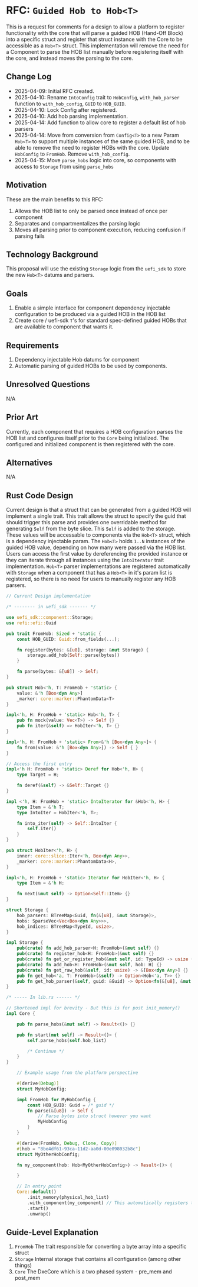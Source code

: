 # RFC: `Guided Hob to Hob<T>`

This is a request for comments for a design to allow a platform to register functionality with the core that will parse
a guided HOB (Hand-Off Block) into a specific struct and register that struct instance with the Core to be accessible
as a `Hob<T>` struct. This implementation will remove the need for a Component to parse the HOB list manually before
registering itself with the core, and instead moves the parsing to the core.

## Change Log

- 2025-04-09: Initial RFC created.
- 2025-04-10: Rename `IntoConfig` trait to `HobConfig`, `with_hob_parser` function to `with_hob_config`, `GUID` to
  `HOB_GUID`.
- 2025-04-10: Lock Config after registered.
- 2025-04-10: Add hob parsing implementation.
- 2025-04-14: Add function to allow core to register a default list of hob parsers
- 2025-04-14: Move from conversion from `Config<T>` to a new Param `Hob<T>` to support multiple instances of the same
  guided HOB, and to be able to remove the need to register HOBs with the core. Update `HobConfig` to `FromHob`.
  Remove `with_hob_config`.
- 2025-04-15: Move `parse_hobs` logic into core, so components with access to `Storage` from using `parse_hobs`

## Motivation

These are the main benefits to this RFC:

1. Allows the HOB list to only be parsed once instead of once per component
2. Separates and compartmentalizes the parsing logic
3. Moves all parsing prior to component execution, reducing confusion if parsing fails

## Technology Background

This proposal will use the existing `Storage` logic from the `uefi_sdk` to store the new `Hob<T>` datums and parsers.

## Goals

1. Enable a simple interface for component dependency injectable configuration to be produced via a guided HOB in the
   HOB list
2. Create core / uefi-sdk `T`'s for standard spec-defined guided HOBs that are available to component that wants it.

## Requirements

1. Dependency injectable Hob datums for component
2. Automatic parsing of guided HOBs to be used by components.

## Unresolved Questions

N/A

## Prior Art

Currently, each component that requires a HOB configuration parses the HOB list and configures itself prior to the
`Core` being initialized. The configured and initialized component is then registered with the core.

## Alternatives

N/A

## Rust Code Design

Current design is that a struct that can be generated from a guided HOB will implement a single trait. This trait
allows the struct to specify the guid that should trigger this parse and provides one overridable method for
generating `Self` from the byte slice. This `Self` is added to the storage. These values will be accessable to
components via the `Hob<T>` struct, which is a dependency injectable param. The `Hob<T>` holds `1..N` instances of
the guided HOB value, depending on how many were passed via the HOB list. Users can access the first value by
dereferencing the provided instance or they can iterate through all instances using the `IntoIterator` trait
implementation. `Hob<T>` parser implementations are registered automatically with `Storage` when a component that has
a `Hob<T>` in it's param list is registered, so there is no need for users to manually register any HOB parsers.

```rust
// Current Design implementation

/* -------- in uefi_sdk ------- */

use uefi_sdk::component::Storage;
use refi::efi::Guid

pub trait FromHob: Sized + 'static {
    const HOB_GUID: Guid::from_fields(...);

    fn register(bytes: &[u8], storage: &mut Storage) {
        storage.add_hob(Self::parse(bytes))
    }

    fn parse(bytes: &[u8]) -> Self;
}

pub struct Hob<'h, T: FromHob + 'static> {
    value: &'h [Box<dyn Any>]
    _marker: core::marker::PhantomData<T>
}

impl<'h, H: FromHob + 'static> Hob<'h, T> {
    pub fn mock(value: Vec<T>) -> Self {}
    pub fn iter(&self) => HobIter<'h, T> {}
}

impl<'h, H: FromHob + 'static> From<&'h [Box<dyn Any>]> {
    fn from(value: &'h [Box<dyn Any>]) -> Self { }
}

// Access the first entry
impl<'h H: FromHob + 'static> Deref for Hob<'h, H> {
    type Target = H;

    fn deref(&self) -> &Self::Target {}
}

impl <'h, H: FromHob + 'static> IntoIterator for &Hob<'h, H> {
    type Item = &'h T;
    type IntoIter = HobIter<'h, T>;

    fn into_iter(self) -> Self::IntoIter {
        self.iter()
    }
}

pub struct HobIter<'h, H> {
    inner: core::slice::Iter<'h, Box<dyn Any>>,
    _marker: core::marker::PhantomData<H>,
}

impl<'h, H: FromHob + 'static> Iterator for HobIter<'h, H> {
    type Item = &'h H;

    fn next(&mut self) -> Option<Self::Item> {}
}

struct Storage {
    hob_parsers: BTreeMap<Guid, fn(&[u8], &mut Storage)>,
    hobs: SparseVec<Vec<Box<dyn Any>>>,
    hob_indices: BTreeMap<TypeId, usize>,
}

impl Storage {
    pub(crate) fn add_hob_parser<H: FromHob>(&mut self) {}
    pub(crate) fn register_hob<H: FromHob>(&mut self) {}
    pub(crate) fn get_or_register_hob(&mut self, id: TypeId) -> usize {}
    pub(crate) fn add_hob<H: FromHob>(&mut self, hob: H) {}
    pub(crate) fn get_raw_hob(&self, id: usize) -> &[Box<dyn Any>] {}
    pub fn get_hob<'a, T: FromHob>(&self) -> Option<Hob<'a, T>> {}
    pub fn get_hob_parser(&self, guid: &Guid) -> Option<fn(&[u8], &mut Storage)>
}

/* ----- In lib.rs ------ */

// Shortened impl for brevity - But this is for post init_memory()
impl Core {

    pub fn parse_hobs(&mut self) -> Result<()> {}

    pub fn start(mut self) -> Result<()> {
        self.parse_hobs(self.hob_list)

        /* Continue */
    }
}
```

``` rust
    // Example usage from the platform perspective

    #[derive(Debug)]
    struct MyHobConfig;

    impl FromHob for MyHobConfig {
        const HOB_GUID: Guid = /* guid */
        fn parse(&[u8]) -> Self {
            // Parse bytes into struct however you want
            MyHobConfig
        }
    }

    #[derive(FromHob, Debug, Clone, Copy)]
    #[hob = "8be4df61-93ca-11d2-aa0d-00e098032b8c"]
    struct MyOtherHobConfig;

    fn my_component(hob: Hob<MyOtherHobConfig>) -> Result<()> {

    }

    // In entry point
    Core::default()
        .init_memory(physical_hob_list)
        .with_component(my_component) // This automatically registers the hob parser for `MyOtherHobConfig`
        .start()
        .unwrap()
```

## Guide-Level Explanation

1. `FromHob` The trait responsible for converting a byte array into a specific struct
2. `Storage` Internal storage that contains all configuration (among other things)
3. `Core` The DxeCore which is a two phased system - pre_mem and post_mem
